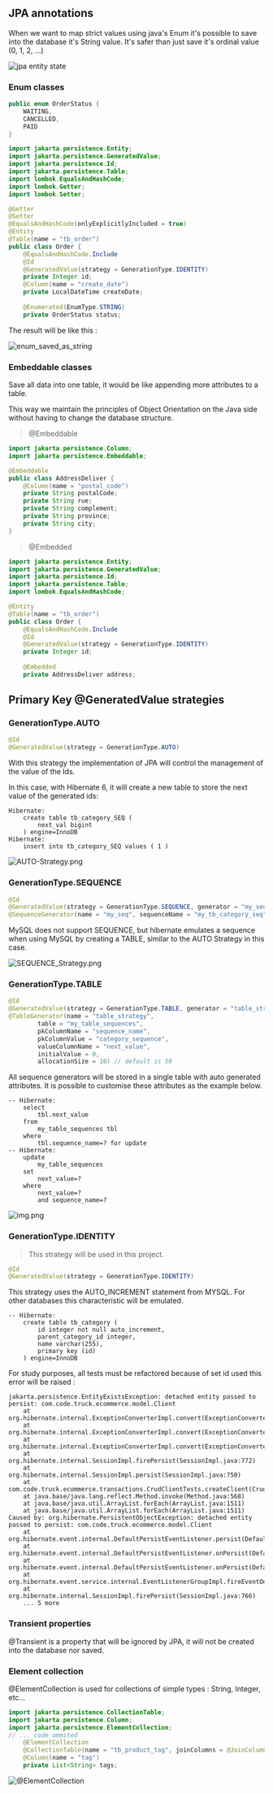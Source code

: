 ## JPA annotations

When we want to map strict values using java's Enum it's possible to save into the database it's String value. It's safer
than just save it's ordinal value (0, 1, 2, ...) 

![jpa entity state](docs/jpa_entity_state.png)

### Enum classes

```java
public enum OrderStatus {
    WAITING,
    CANCELLED,
    PAID
}
```

```java
import jakarta.persistence.Entity;
import jakarta.persistence.GeneratedValue;
import jakarta.persistence.Id;
import jakarta.persistence.Table;
import lombok.EqualsAndHashCode;
import lombok.Getter;
import lombok.Setter;

@Getter
@Setter
@EqualsAndHashCode(onlyExplicitlyIncluded = true)
@Entity
@Table(name = "tb_order")
public class Order {
    @EqualsAndHashCode.Include
    @Id
    @GeneratedValue(strategy = GenerationType.IDENTITY)
    private Integer id;
    @Column(name = "create_date")
    private LocalDateTime createDate;
    
    @Enumerated(EnumType.STRING)
    private OrderStatus status;
```

The result will be like this :

![enum_saved_as_string](docs/enum_saved_as_string.png)

### Embeddable classes

Save all data into one table, it would be like appending more attributes to a table.

This way we maintain the principles of Object Orientation on the Java side without having to change the database 
structure.

> @Embeddable

```java
import jakarta.persistence.Column;
import jakarta.persistence.Embeddable;

@Embeddable
public class AddressDeliver {
    @Column(name = "postal_code")
    private String postalCode;
    private String rue;
    private String complement;
    private String province;
    private String city;
}
```
> @Embedded

```java
import jakarta.persistence.Entity;
import jakarta.persistence.GeneratedValue;
import jakarta.persistence.Id;
import jakarta.persistence.Table;
import lombok.EqualsAndHashCode;

@Entity
@Table(name = "tb_order")
public class Order {
    @EqualsAndHashCode.Include
    @Id
    @GeneratedValue(strategy = GenerationType.IDENTITY)
    private Integer id;
    
    @Embedded
    private AddressDeliver address;
```

## Primary Key @GeneratedValue strategies

### GenerationType.AUTO

```java
@Id
@GeneratedValue(strategy = GenerationType.AUTO)
```

With this strategy the implementation of JPA will control the management of the value of the Ids.

In this case, with Hibernate 6, it will create a new table to store the next value of the generated ids:

```shell
Hibernate: 
    create table tb_category_SEQ (
        next_val bigint
    ) engine=InnoDB
Hibernate: 
    insert into tb_category_SEQ values ( 1 )
```

![AUTO-Strategy.png](docs/new-table_AUTO_strategy.png "new-table-tb_category_SEQ")

### GenerationType.SEQUENCE

```java
@Id
@GeneratedValue(strategy = GenerationType.SEQUENCE, generator = "my_seq")
@SequenceGenerator(name = "my_seq", sequenceName = "my_tb_category_seq")
```

MySQL does not support SEQUENCE, but hibernate emulates a sequence when using MySQL by creating a TABLE, similar to the 
AUTO Strategy in this case.

![SEQUENCE_Strategy.png](docs/new-table_SEQUENCE_strategy.png)

### GenerationType.TABLE

```java
@Id
@GeneratedValue(strategy = GenerationType.TABLE, generator = "table_strategy")
@TableGenerator(name = "table_strategy",
        table = "my_table_sequences",
        pkColumnName = "sequence_name",
        pkColumnValue = "category_sequence",
        valueColumnName = "next_value",
        initialValue = 0,
        allocationSize = 10) // default is 50
```

All sequence generators will be stored in a single table with auto generated attributes. It is possible to customise
these attributes as the example below.

```roomsql
-- Hibernate: 
    select
        tbl.next_value 
    from
        my_table_sequences tbl 
    where
        tbl.sequence_name=? for update
-- Hibernate: 
    update
        my_table_sequences 
    set
        next_value=?  
    where
        next_value=? 
        and sequence_name=?
```

![img.png](docs/new-table_TABLE_strategy.png)

### GenerationType.IDENTITY

> This strategy will be used in this project.

```java
@Id
@GeneratedValue(strategy = GenerationType.IDENTITY)
```

This strategy uses the AUTO_INCREMENT statement from MYSQL. For other databases this characteristic will be emulated.

```roomsql
-- Hibernate: 
    create table tb_category (
        id integer not null auto_increment,
        parent_category_id integer,
        name varchar(255),
        primary key (id)
    ) engine=InnoDB
```

For study purposes, all tests must be refactored because of set id used this error will be raised :

```shell
jakarta.persistence.EntityExistsException: detached entity passed to persist: com.code.truck.ecommerce.model.Client
    at org.hibernate.internal.ExceptionConverterImpl.convert(ExceptionConverterImpl.java:126)
    at org.hibernate.internal.ExceptionConverterImpl.convert(ExceptionConverterImpl.java:167)
    at org.hibernate.internal.ExceptionConverterImpl.convert(ExceptionConverterImpl.java:173)
    at org.hibernate.internal.SessionImpl.firePersist(SessionImpl.java:772)
    at org.hibernate.internal.SessionImpl.persist(SessionImpl.java:750)
    at com.code.truck.ecommerce.transactions.CrudClientTests.createClient(CrudClientTests.java:20)
    at java.base/java.lang.reflect.Method.invoke(Method.java:568)
    at java.base/java.util.ArrayList.forEach(ArrayList.java:1511)
    at java.base/java.util.ArrayList.forEach(ArrayList.java:1511)
Caused by: org.hibernate.PersistentObjectException: detached entity passed to persist: com.code.truck.ecommerce.model.Client
    at org.hibernate.event.internal.DefaultPersistEventListener.persist(DefaultPersistEventListener.java:88)
    at org.hibernate.event.internal.DefaultPersistEventListener.onPersist(DefaultPersistEventListener.java:77)
    at org.hibernate.event.internal.DefaultPersistEventListener.onPersist(DefaultPersistEventListener.java:54)
    at org.hibernate.event.service.internal.EventListenerGroupImpl.fireEventOnEachListener(EventListenerGroupImpl.java:127)
    at org.hibernate.internal.SessionImpl.firePersist(SessionImpl.java:766)
    ... 5 more
```

### Transient properties

@Transient is a property that will be ignored by JPA, it will not be created into the database nor saved.

### Element collection

@ElementCollection is used for collections of simple types : String, Integer, etc...

```java
import jakarta.persistence.CollectionTable;
import jakarta.persistence.Column;
import jakarta.persistence.ElementCollection;
// ... code ommited
    @ElementCollection
    @CollectionTable(name = "tb_product_tag", joinColumns = @JoinColumn(name = "product_id"))
    @Column(name = "tag")
    private List<String> tags;
```

![@ElementCollection](docs/tb_product_tag.png)

